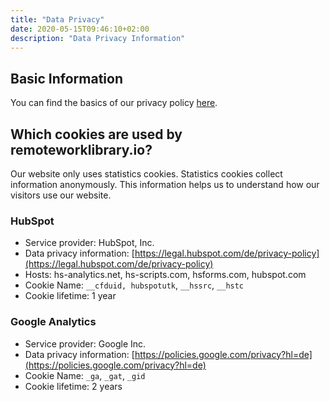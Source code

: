 ```yaml
---
title: "Data Privacy"
date: 2020-05-15T09:46:10+02:00
description: "Data Privacy Information"
---
```


## Basic Information

You can find the basics of our privacy policy [here](https://www.qaware.de/datenschutz/).

## Which cookies are used by remoteworklibrary.io?

Our website only uses statistics cookies. Statistics cookies collect information anonymously. This information helps us to understand how our visitors use our website.

### HubSpot

* Service provider: HubSpot, Inc.
* Data privacy information: [https://legal.hubspot.com/de/privacy-policy](https://legal.hubspot.com/de/privacy-policy)
* Hosts: hs-analytics.net, hs-scripts.com, hsforms.com, hubspot.com
* Cookie Name: `__cfduid, hubspotutk`, `__hssrc`, `__hstc`
* Cookie lifetime: 1 year

### Google Analytics

* Service provider: Google Inc.
* Data privacy information: [https://policies.google.com/privacy?hl=de](https://policies.google.com/privacy?hl=de)
* Cookie Name: `_ga`, `_gat`, `_gid`
* Cookie lifetime: 2 years
